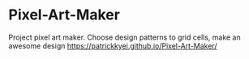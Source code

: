 # Pixel-Art-Maker
Project pixel art maker. Choose design patterns to grid cells, make an awesome design
https://patrickkyei.github.io/Pixel-Art-Maker/
